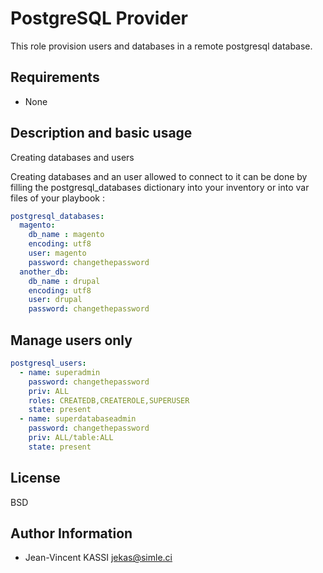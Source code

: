 PostgreSQL Provider
=========

This role provision users and databases in a remote postgresql database.

Requirements
------------

* None

Description and basic usage
--------------

Creating databases and users

Creating databases and an user allowed to connect to it can be done by filling the postgresql_databases dictionary into your inventory or into var files of your playbook :

```yml
postgresql_databases:
  magento:
    db_name : magento
    encoding: utf8
    user: magento
    password: changethepassword
  another_db:
    db_name : drupal
    encoding: utf8
    user: drupal
    password: changethepassword
```

Manage users only
-----------

```yml
postgresql_users:
  - name: superadmin
    password: changethepassword
    priv: ALL
    roles: CREATEDB,CREATEROLE,SUPERUSER
    state: present
  - name: superdatabaseadmin
    password: changethepassword
    priv: ALL/table:ALL
    state: present
```

License
-------

BSD

Author Information
------------------

* Jean-Vincent KASSI <jekas@simle.ci>
